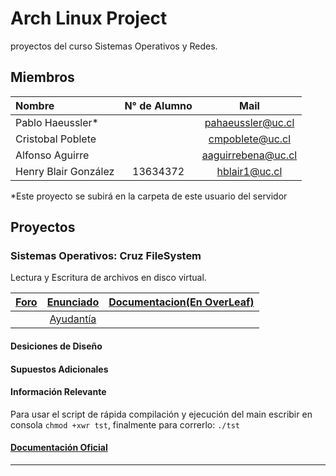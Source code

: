 # Arch Linux Project

 proyectos del curso Sistemas Operativos y Redes.

## Miembros

| Nombre | N° de Alumno | Mail |
| :----- | :----------: | :--: |
| Pablo Haeussler* | | pahaeussler@uc.cl |
| Cristobal Poblete | | cmpoblete@uc.cl |
| Alfonso Aguirre | | aaguirrebena@uc.cl |
| Henry Blair González | 13634372 | hblair1@uc.cl |

*Este proyecto se subirá en la carpeta de este usuario del servidor

## Proyectos

### Sistemas Operativos: Cruz FileSystem

Lectura y Escritura de archivos en disco virtual.

| [Foro](https://github.com/IIC2333/foro-2019-2/issues?q=is%3Aissue+is%3Aopen+label%3AP1) | [Enunciado](https://github.com/pahaeussler/Arch-Linux/blob/alternative-main/crfs/dcs/Enunciado.pdf) | [Documentacion(En OverLeaf)](https://www.overleaf.com/1931382199kdckjfyqtqrt) |
| :--: | :--: | :--: |
|| [Ayudantía](https://github.com/pahaeussler/Arch-Linux/blob/alternative-main/crfs/dcs/AyudantiaP1.pdf) ||

#### Desiciones de Diseño

#### Supuestos Adicionales

#### Información Relevante

Para usar el script de rápida compilación y ejecución del main escribir en consola `chmod +xwr tst`, finalmente para correrlo: `./tst`

#### [Documentación Oficial](https://github.com/pahaeussler/Arch-Linux/blob/alternative-main/crfs/dcs/ArchLinux_crfs_man.pdf)
****
